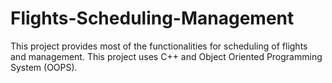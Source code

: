 # Flights-Scheduling-Management
This project provides most of the functionalities for scheduling of flights and management. This project uses C++ and Object Oriented Programming System (OOPS).

